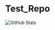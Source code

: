 # Test_Repo
![GitHub Stats](https://github-readme-stats.vercel.app/api?username=yourusername&show_icons=true)

